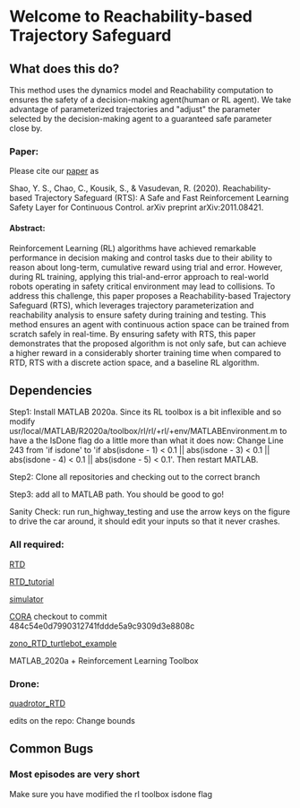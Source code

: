 # Welcome to Reachability-based Trajectory Safeguard
## What does this do?
This method uses the dynamics model and Reachability computation to ensures the safety of a decision-making agent(human or RL agent). We take advantage of parameterized trajectories and "adjust" the parameter selected by the decision-making agent to a guaranteed safe parameter close by.

### Paper:
Please cite our [paper](https://arxiv.org/abs/2011.08421) as 

Shao, Y. S., Chao, C., Kousik, S., & Vasudevan, R. (2020). Reachability-based Trajectory Safeguard (RTS): A Safe and Fast Reinforcement Learning Safety Layer for Continuous Control. arXiv preprint arXiv:2011.08421.

#### Abstract:
Reinforcement Learning (RL) algorithms have achieved remarkable performance in decision making and control tasks due to their ability to reason about long-term, cumulative reward using trial and error. However, during RL training, applying this trial-and-error approach to real-world robots operating in safety critical environment may lead to collisions. 
To address this challenge, this paper proposes a Reachability-based Trajectory Safeguard (RTS), which leverages trajectory parameterization and reachability analysis to ensure safety during training and testing.
This method ensures an agent with continuous action space can be trained from scratch safely in real-time.
By ensuring safety with RTS, this paper demonstrates that the proposed algorithm is not only safe, but can achieve a higher reward in a considerably shorter training time when compared to RTD, RTS with a discrete action space, and a baseline RL algorithm.

## Dependencies
Step1: Install MATLAB 2020a. Since its RL toolbox is a bit inflexible and so modify usr/local/MATLAB/R2020a/toolbox/rl/rl/+rl/+env/MATLABEnvironment.m to have a the IsDone flag do a little more than what it does now: Change Line 243 from 'if isdone' to 'if abs(isdone - 1) < 0.1 || abs(isdone - 3) < 0.1 || abs(isdone - 4) < 0.1 || abs(isdone - 5) < 0.1'. Then restart MATLAB.

Step2: Clone all repositories and checking out to the correct branch

Step3: add all to MATLAB path. You should be good to go!

Sanity Check: run run_highway_testing and use the arrow keys on the figure to drive the car around, it should edit your inputs so that it never crashes.
### All required:
[RTD](https://github.com/ramvasudevan/RTD) 

[RTD_tutorial](https://github.com/skousik/RTD_tutorial) 

[simulator](https://github.com/skousik/simulator)

[CORA](https://tumcps.github.io/CORA/) checkout to commit 484c54e0d7990312741fddde5a9c9309d3e8808c

[zono_RTD_turtlebot_example](https://github.com/pdholmes/zono_RTD_turtlebot_example)

MATLAB_2020a + Reinforcement Learning Toolbox

### Drone:
[quadrotor_RTD](https://github.com/skousik/quadrotor_RTD)

edits on the repo: Change bounds 

## Common Bugs
### Most episodes are very short
Make sure you have modified the rl toolbox isdone flag
### 




